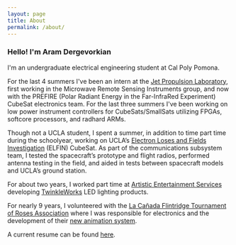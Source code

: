 ```yaml
---
layout: page
title: About
permalink: /about/
---
```


### Hello! I'm Aram Dergevorkian

I'm an undergraduate electrical engineering student at Cal Poly Pomona.

For the last 4 summers I've been an intern at the <a href="https://www.jpl.nasa.gov/" target="_blank">Jet Propulsion Laboratory</a>, first working in the Microwave Remote Sensing Instruments group, and now with the PREFIRE (Polar Radiant Energy in the Far-InfraRed Experiment) CubeSat electronics team. For the last three summers I've been working on low power instrument controllers for CubeSats/SmallSats utilizing FPGAs, softcore processors, and radhard ARMs.

Though not a UCLA student, I spent a summer, in addition to time part time during the schoolyear, working on UCLA’s <a href="https://elfin.igpp.ucla.edu/" target="_blank">Electron Loses and Fields Investigation</a> (ELFIN) CubeSat. As part of the communications subsystem team, I tested the spacecraft’s prototype and flight radios, performed antenna testing in the field, and aided in tests between spacecraft models and UCLA’s ground station.

For about two years, I worked part time at <a href="http://www.aescreative.com/" target="_blank">Artistic Entertainment Services</a> developing <a href="http://aramd.net/TwinkleWorks/" target="_blank">TwinkleWorks</a> LED lighting products.

For nearly 9 years, I volunteered with the <a href="https://lcftra.org/home.php" target="_blank">La Cañada Flintridge Tournament of Roses Association</a> where I was responsible for electronics and the development of their <a href="https://aramder.github.io/animation-2019" target="_blank">new animation system</a>.

A current resume can be found <a href="https://aramd.net/no robots/Aram Dergevorkian Resume Dec 2018.pdf" target="_blank">here</a>.
